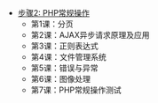 * [步骤2: PHP常规操作](#标题)
    * 第1课：分页
    * 第2课：AJAX异步请求原理及应用
    * 第3课：正则表达式
    * 第4课：文件管理系统
    * 第5课：错误与异常
    * 第6课：图像处理
    * 第7课：PHP常规操作测试
